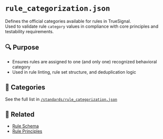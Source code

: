 # `rule_categorization.json`

Defines the official categories available for rules in TrueSignal.  
Used to validate rule `category` values in compliance with core principles and testability requirements.

## 🔍 Purpose
- Ensures rules are assigned to one (and only one) recognized behavioral category
- Used in rule linting, rule set structure, and deduplication logic

## 🔑 Categories
See the full list in [`/standards/rule_categorization.json`](../../standards/rule_categorization.json)

## 🔗 Related
- [Rule Schema](/docs/reference/rule.json.md)
- [Rule Principles](/docs/principles/rules.md)
